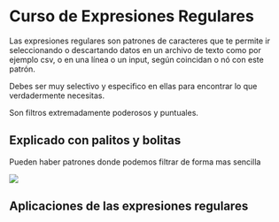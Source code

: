 # Curso de Expresiones Regulares

Las expresiones regulares son patrones de caracteres que te permite ir seleccionando o descartando datos en un archivo de texto como por ejemplo csv, o en una línea o un input, según coincidan o nó con este patrón.

Debes ser muy selectivo y especifico en ellas para encontrar lo que verdadermente necesitas.

Son filtros extremadamente poderosos y puntuales.

## Explicado con palitos y bolitas

Pueden haber patrones donde podemos filtrar de forma mas sencilla

![](https://i.imgur.com/SEUO9Db.png)

## Aplicaciones de las expresiones regulares


